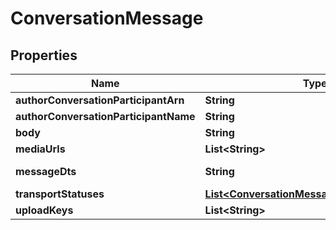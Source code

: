 

# ConversationMessage


## Properties

| Name | Type | Description | Notes |
|------------ | ------------- | ------------- | -------------|
|**authorConversationParticipantArn** | **String** |  |  [optional] |
|**authorConversationParticipantName** | **String** |  |  [optional] |
|**body** | **String** |  |  [optional] |
|**mediaUrls** | **List&lt;String&gt;** |  |  [optional] |
|**messageDts** | **String** | Message date/time |  [optional] |
|**transportStatuses** | [**List&lt;ConversationMessageTransportStatus&gt;**](ConversationMessageTransportStatus.md) |  |  [optional] |
|**uploadKeys** | **List&lt;String&gt;** |  |  [optional] |



